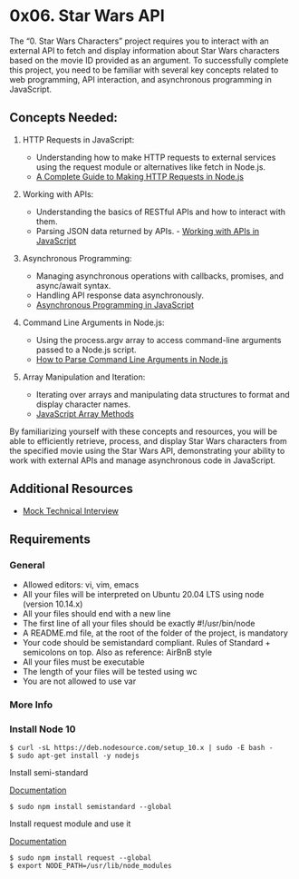 # 0x06. Star Wars API

The “0. Star Wars Characters” project requires you to interact with an external API to fetch and display information about Star Wars characters based on the movie ID provided as an argument. To successfully complete this project, you need to be familiar with several key concepts related to web programming, API interaction, and asynchronous programming in JavaScript.

## Concepts Needed:

1.  HTTP Requests in JavaScript:

    - Understanding how to make HTTP requests to external services using the request module or alternatives like fetch in Node.js.
    - [A Complete Guide to Making HTTP Requests in Node.js](https://intranet.alxswe.com/rltoken/iRse23lnV4gAsD9JJTJMMQ)

2.  Working with APIs:

    - Understanding the basics of RESTful APIs and how to interact with them.
    - Parsing JSON data returned by APIs. - [Working with APIs in JavaScript](https://intranet.alxswe.com/rltoken/KyGS_uB68mLaP5irrH8JVA)

3.  Asynchronous Programming:

    - Managing asynchronous operations with callbacks, promises, and async/await syntax.
    - Handling API response data asynchronously.
    - [Asynchronous Programming in JavaScript](https://intranet.alxswe.com/rltoken/tdKMGJrRstCkXSReNfRFpQ)

4.  Command Line Arguments in Node.js:

    - Using the process.argv array to access command-line arguments passed to a Node.js script.
    - [How to Parse Command Line Arguments in Node.js](https://intranet.alxswe.com/rltoken/oWBOWJZLF_D9GfOydPz6Kg)

5.  Array Manipulation and Iteration:

    - Iterating over arrays and manipulating data structures to format and display character names.
    - [JavaScript Array Methods](https://intranet.alxswe.com/rltoken/8zdG036OYYvVco_AZTExoA)

By familiarizing yourself with these concepts and resources, you will be able to efficiently retrieve, process, and display Star Wars characters from the specified movie using the Star Wars API, demonstrating your ability to work with external APIs and manage asynchronous code in JavaScript.

## Additional Resources

- [Mock Technical Interview](https://intranet.alxswe.com/rltoken/du6hlPQm6qi4A7eEursNhQ)

## Requirements

### General

- Allowed editors: vi, vim, emacs
- All your files will be interpreted on Ubuntu 20.04 LTS using node (version 10.14.x)
- All your files should end with a new line
- The first line of all your files should be exactly #!/usr/bin/node
- A README.md file, at the root of the folder of the project, is mandatory
- Your code should be semistandard compliant. Rules of Standard + semicolons on top. Also as reference: AirBnB style
- All your files must be executable
- The length of your files will be tested using wc
- You are not allowed to use var

### More Info

### Install Node 10

    $ curl -sL https://deb.nodesource.com/setup_10.x | sudo -E bash -
    $ sudo apt-get install -y nodejs

Install semi-standard

[Documentation](https://intranet.alxswe.com/rltoken/WjMvQfBMKBdsNUuHyg55Dw)

    $ sudo npm install semistandard --global

Install request module and use it

[Documentation](https://intranet.alxswe.com/rltoken/BWz2gc45S-nZaxEY6GA6Zw)

    $ sudo npm install request --global
    $ export NODE_PATH=/usr/lib/node_modules
